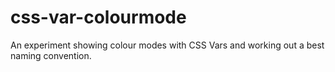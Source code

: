 # css-var-colourmode
An experiment showing colour modes with CSS Vars and working out a best naming convention.
